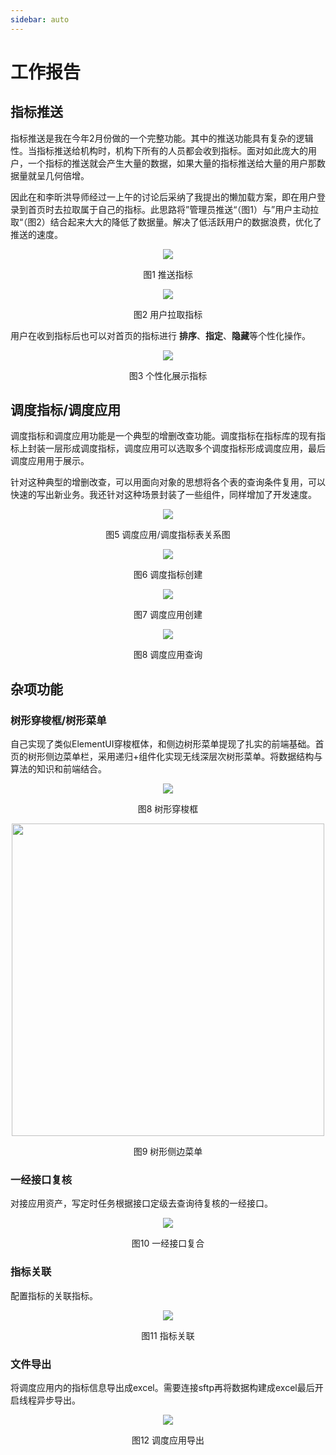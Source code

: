 ```yaml
---
sidebar: auto
---
```

# 工作报告

## 指标推送

指标推送是我在今年2月份做的一个完整功能。其中的推送功能具有复杂的逻辑性。当指标推送给机构时，机构下所有的人员都会收到指标。面对如此庞大的用户，一个指标的推送就会产生大量的数据，如果大量的指标推送给大量的用户那数据量就呈几何倍增。

因此在和李昕洪导师经过一上午的讨论后采纳了我提出的懒加载方案，即在用户登录到首页时去拉取属于自己的指标。此思路将”管理员推送“（图1）与”用户主动拉取“（图2）结合起来大大的降低了数据量。解决了低活跃用户的数据浪费，优化了推送的速度。

<center>
<img src="./img.png" >

图1 推送指标
</center>


<center>
<img src="./img_1.png" >

图2 用户拉取指标
</center>

用户在收到指标后也可以对首页的指标进行 **排序**、**指定**、**隐藏**等个性化操作。

<center>
<img src="./img_2.png" >

图3 个性化展示指标
</center>

## 调度指标/调度应用

调度指标和调度应用功能是一个典型的增删改查功能。调度指标在指标库的现有指标上封装一层形成调度指标，调度应用可以选取多个调度指标形成调度应用，最后调度应用用于展示。


针对这种典型的增删改查，可以用面向对象的思想将各个表的查询条件复用，可以快速的写出新业务。我还针对这种场景封装了一些组件，同样增加了开发速度。

<center>
<img src="./img_3.png" >

图5 调度应用/调度指标表关系图
</center>



<center>
<img src="./img_4.png" >

图6 调度指标创建
</center>

<center>
<img src="./img_6.png" >

图7 调度应用创建
</center>

<center>
<img src="./img_7.png" >

图8 调度应用查询
</center>

## 杂项功能

### 树形穿梭框/树形菜单

自己实现了类似ElementUI穿梭框体，和侧边树形菜单提现了扎实的前端基础。首页的树形侧边菜单栏，采用递归+组件化实现无线深层次树形菜单。将数据结构与算法的知识和前端结合。


<center>
<img src="./img_5.png" >

图8 树形穿梭框
</center>

<center>
<img src="./img_8.png"  height="500">

图9 树形侧边菜单
</center>

### 一经接口复核

对接应用资产，写定时任务根据接口定级去查询待复核的一经接口。

<center>
<img src="./img_9.png" >

图10 一经接口复合
</center>

### 指标关联

配置指标的关联指标。

<center>
<img src="./img_10.png" >

图11 指标关联
</center>

### 文件导出

将调度应用内的指标信息导出成excel。需要连接sftp再将数据构建成excel最后开启线程异步导出。
<center>
<img src="./img_11.png" >

图12 调度应用导出
</center>